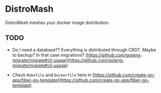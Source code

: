# DistroMash

DistroMash meshes your docker image distribution.

## TODO

- Do I need a database?? Everything is distributed through CRDT. Maybe to backup? In that case migrations? [https://github.com/golang-migrate/migrate#cli-usage](https://github.com/golang-migrate/migrate#cli-usage)

- Check `Makefile` and `Dockerfile` here in [https://github.com/create-go-app/fiber-go-template](https://github.com/create-go-app/fiber-go-template)
